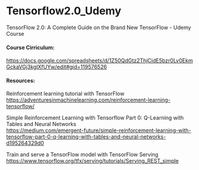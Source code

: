 # Tensorflow2.0_Udemy
TensorFlow 2.0: A Complete Guide on the Brand New TensorFlow - Udemy Course

#### Course Cirriculum:  
https://docs.google.com/spreadsheets/d/1Z50QdGtz2ThjCidE5bzr0Lv0EkmGckaVGj3kglXfUYw/edit#gid=119576526


#### Resources:

Reinforcement learning tutorial with TensorFlow  
https://adventuresinmachinelearning.com/reinforcement-learning-tensorflow/

Simple Reinforcement Learning with Tensorflow Part 0: Q-Learning with Tables and Neural Networks  
https://medium.com/emergent-future/simple-reinforcement-learning-with-tensorflow-part-0-q-learning-with-tables-and-neural-networks-d195264329d0


Train and serve a TensorFlow model with TensorFlow Serving  
https://www.tensorflow.org/tfx/serving/tutorials/Serving_REST_simple

